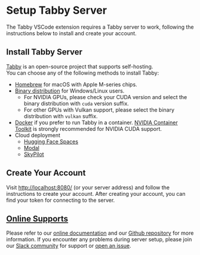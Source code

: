 # Setup Tabby Server

The Tabby VSCode extension requires a Tabby server to work, following the instructions below to install and create your account.

## Install Tabby Server

[Tabby](https://tabby.tabbyml.com/) is an open-source project that supports self-hosting.  
You can choose any of the following methods to install Tabby:

- [Homebrew](https://tabby.tabbyml.com/docs/quick-start/installation/apple/) for macOS with Apple M-series chips.
- [Binary distribution](https://tabby.tabbyml.com/docs/quick-start/installation/windows/) for Windows/Linux users.
  - For NVIDIA GPUs, please check your CUDA version and select the binary distribution with `cuda` version suffix.
  - For other GPUs with Vulkan support, please select the binary distribution with `vulkan` suffix.
- [Docker](https://tabby.tabbyml.com/docs/quick-start/installation/docker/) if you prefer to run Tabby in a container. [NVIDIA Container Toolkit](https://docs.nvidia.com/datacenter/cloud-native/container-toolkit/latest/install-guide.html) is strongly recommended for NVIDIA CUDA support.
- Cloud deployment
  - [Hugging Face Spaces](https://tabby.tabbyml.com/docs/quick-start/installation/hugging-face/)
  - [Modal](https://tabby.tabbyml.com/docs/quick-start/installation/modal/)
  - [SkyPilot](https://tabby.tabbyml.com/docs/quick-start/installation/skypilot/)

## Create Your Account

Visit [http://localhost:8080/](http://localhost:8080/) (or your server address) and follow the instructions to create your account. After creating your account, you can find your token for connecting to the server.

## [Online Supports](command:tabby.openOnlineHelp)

Please refer to our [online documentation](https://tabby.tabbyml.com/) and our [Github repository](https://github.com/tabbyml/tabby) for more information.
If you encounter any problems during server setup, please join our [Slack community](https://links.tabbyml.com/join-slack-extensions) for support or [open an issue](https://github.com/TabbyML/tabby/issues/new/choose).
